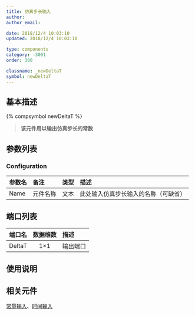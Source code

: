 ```yaml
---
title: 仿真步长输入
author:
author_email:

date: 2018/12/4 10:03:10
updated: 2018/12/4 10:03:10

type: components
category: -3001
order: 300

classname: _newDeltaT
symbol: newDeltaT
---
```


## 基本描述

{% compsymbol newDeltaT %}

> **该元件用以输出仿真步长的常数**

## 参数列表

### Configuration

| 参数名 | 备注     | 类型 | 描述                                 |
| :----- | :------- | :--: | :----------------------------------- |
| Name   | 元件名称 | 文本 | 此处输入仿真步长输入的名称（可缺省） |

## 端口列表

| 端口名 | 数据维数 | 描述     |
| :----- | :------: | :------- |
| DeltaT |   1×1    | 输出端口 |

## 使用说明

## 相关元件

[常量输入](comp_newConstant.md)、[时间输入](comp_newTime.md)

